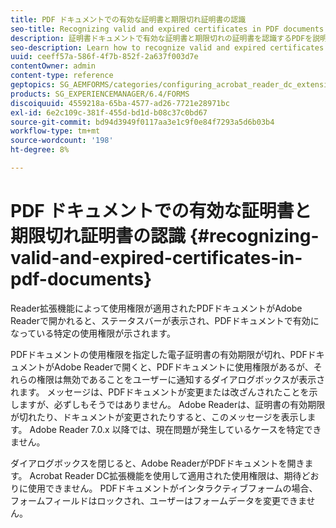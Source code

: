 ```yaml
---
title: PDF ドキュメントでの有効な証明書と期限切れ証明書の認識
seo-title: Recognizing valid and expired certificates in PDF documents
description: 証明書ドキュメントで有効な証明書と期限切れの証明書を認識するPDFを説明します。
seo-description: Learn how to recognize valid and expired certificates in PDF documents.
uuid: ceeff57a-586f-4f7b-852f-2a637f003d7e
contentOwner: admin
content-type: reference
geptopics: SG_AEMFORMS/categories/configuring_acrobat_reader_dc_extensions
products: SG_EXPERIENCEMANAGER/6.4/FORMS
discoiquuid: 4559218a-65ba-4577-ad26-7721e28971bc
exl-id: 6e2c109c-381f-455d-bd1d-b08c37c0bd67
source-git-commit: bd94d3949f0117aa3e1c9f0e84f7293a5d6b03b4
workflow-type: tm+mt
source-wordcount: '198'
ht-degree: 8%

---
```


# PDF ドキュメントでの有効な証明書と期限切れ証明書の認識 {#recognizing-valid-and-expired-certificates-in-pdf-documents}

Reader拡張機能によって使用権限が適用されたPDFドキュメントがAdobe Readerで開かれると、ステータスバーが表示され、PDFドキュメントで有効になっている特定の使用権限が示されます。

PDFドキュメントの使用権限を指定した電子証明書の有効期限が切れ、PDFドキュメントがAdobe Readerで開くと、PDFドキュメントに使用権限があるが、それらの権限は無効であることをユーザーに通知するダイアログボックスが表示されます。 メッセージは、PDFドキュメントが変更または改ざんされたことを示しますが、必ずしもそうではありません。 Adobe Readerは、証明書の有効期限が切れたり、ドキュメントが変更されたりすると、このメッセージを表示します。 Adobe Reader 7.0.x 以降では、現在問題が発生しているケースを特定できません。

ダイアログボックスを閉じると、Adobe ReaderがPDFドキュメントを開きます。 Acrobat Reader DC拡張機能を使用して適用された使用権限は、期待どおりに使用できません。 PDFドキュメントがインタラクティブフォームの場合、フォームフィールドはロックされ、ユーザーはフォームデータを変更できません。
